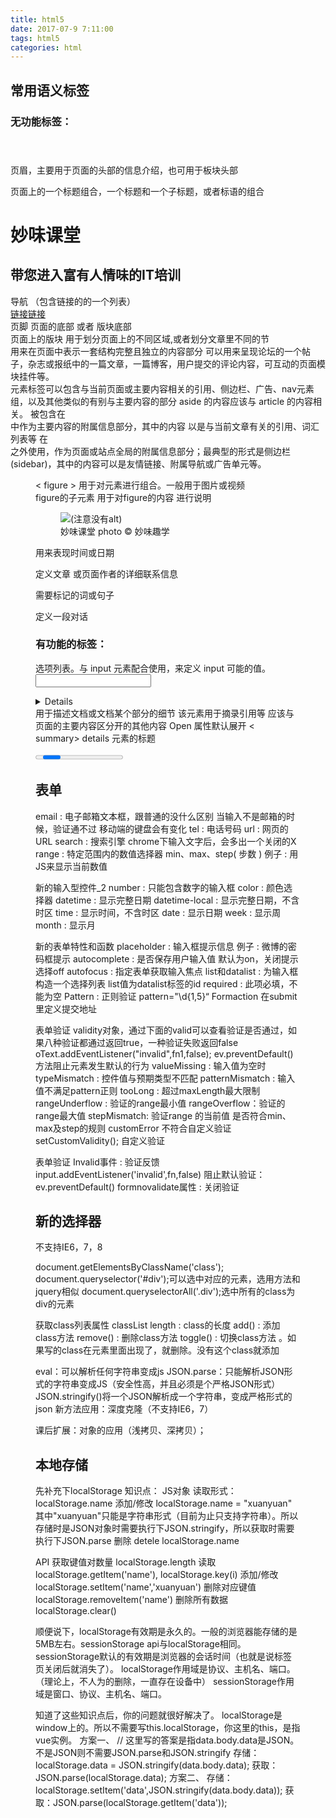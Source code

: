 ```yaml
---
title: html5
date: 2017-07-9 7:11:00
tags: html5
categories: html
---
```



<div><!-- more--></div>

## 常用语义标签

### 无功能标签：
<header></header> 页眉，主要用于页面的头部的信息介绍，也可用于板块头部

<hgroup></hgroup> 页面上的一个标题组合，一个标题和一个子标题，或者标语的组合
<hgroup>
	<h1>妙味课堂</h1>
	<h2>带您进入富有人情味的IT培训</h2>
</hgroup>

<nav></nav> 导航 （包含链接的的一个列表）
<nav><a href=“#”>链接</a><a href=“#”>链接</a></nav>

<footer></footer>页脚  页面的底部 或者 版块底部
<section> <section> 页面上的版块
用于划分页面上的不同区域,或者划分文章里不同的节
<article></ article > 用来在页面中表示一套结构完整且独立的内容部分
可以用来呈现论坛的一个帖子，杂志或报纸中的一篇文章，一篇博客，用户提交的评论内容，可互动的页面模块挂件等。



<aside></ aside> 元素标签可以包含与当前页面或主要内容相关的引用、侧边栏、广告、nav元素组，以及其他类似的有别与主要内容的部分
aside 的内容应该与 article 的内容相关。
被包含在<article>中作为主要内容的附属信息部分，其中的内容 以是与当前文章有关的引用、词汇列表等
在<article>之外使用，作为页面或站点全局的附属信息部分；最典型的形式是侧边栏(sidebar)，其中的内容可以是友情链接、附属导航或广告单元等。


<figure> < figure > 用于对元素进行组合。一般用于图片或视频
 <figcaption> <figcaption> figure的子元素 用于对figure的内容 进行说明
	<figure>
		<img src=“miaov.png”/>(注意没有alt)
		 <figcaption> 妙味课堂 photo &copy 妙味趣学</figcaption>
 </figure>

<time></time>用来表现时间或日期

<address></address> 定义文章 或页面作者的详细联系信息

<mark></mark> 需要标记的词或句子


<dialog></dialog>定义一段对话
<dialog>
  <dt>老师</dt>
  <dd>2+2 等于？</dd>
  <dt>学生</dt>
  <dd>4</dd>
  <dt>老师</dt>
  <dd>答对了！</dd>
</dialog>




### 有功能的标签：

<datalist></datalist>选项列表。与 input 元素配合使用，来定义 input 可能的值。
<input type="text" list="valList" />
    <datalist id="valList">
	     <option value="javascript">javascript</option>
	     <option value="html">html</option>
	     <option value="css">css</option>
    </datalist>

<details></details>用于描述文档或文档某个部分的细节
该元素用于摘录引用等 应该与页面的主要内容区分开的其他内容
Open 属性默认展开
< summary></summary> details 元素的标题



<progress><progress>定义进度条
<progress max="100" value="76">
         <span>76</span>%
</progress>


## 表单

email  :  电子邮箱文本框，跟普通的没什么区别
当输入不是邮箱的时候，验证通不过
移动端的键盘会有变化
tel   :   电话号码
url   :   网页的URL
search  :  搜索引擎
chrome下输入文字后，会多出一个关闭的X
range  :  特定范围内的数值选择器
min、max、step( 步数 )
例子 :  用JS来显示当前数值


新的输入型控件_2
number  :  只能包含数字的输入框
color  :  颜色选择器
datetime  :  显示完整日期
datetime-local  :  显示完整日期，不含时区
time  :  显示时间，不含时区
date  :    显示日期
week  :  显示周
month  :  显示月

新的表单特性和函数
placeholder  :  输入框提示信息
例子 :  微博的密码框提示
autocomplete  :  是否保存用户输入值
默认为on，关闭提示选择off
autofocus  :  指定表单获取输入焦点
list和datalist  :  为输入框构造一个选择列表
list值为datalist标签的id
required  :  此项必填，不能为空
Pattern : 正则验证  pattern="\d{1,5}“
Formaction 在submit里定义提交地址

表单验证
validity对象，通过下面的valid可以查看验证是否通过，如果八种验证都通过返回true，一种验证失败返回false
oText.addEventListener("invalid",fn1,false);
ev.preventDefault() 方法阻止元素发生默认的行为
valueMissing  :  输入值为空时
typeMismatch :  控件值与预期类型不匹配
patternMismatch  :  输入值不满足pattern正则
tooLong  :  超过maxLength最大限制
rangeUnderflow : 验证的range最小值
rangeOverflow：验证的range最大值
stepMismatch: 验证range 的当前值 是否符合min、max及step的规则
customError 不符合自定义验证
setCustomValidity(); 自定义验证

表单验证
Invalid事件  :  验证反馈 input.addEventListener('invalid',fn,false)
阻止默认验证：ev.preventDefault()
formnovalidate属性  :  关闭验证


## 新的选择器

不支持IE6，7，8

document.getElementsByClassName('class');
document.queryselector('#div');可以选中对应的元素，选用方法和jquery相似
document.queryselectorAll('.div');选中所有的class为div的元素


获取class列表属性
classList
length :  class的长度
add()  :  添加class方法
remove()  :  删除class方法
toggle() :  切换class方法 。如果写的class在元素里面出现了，就删除。没有这个class就添加

eval：可以解析任何字符串变成js
JSON.parse：只能解析JSON形式的字符串变成JS（安全性高，并且必须是个严格JSON形式）
JSON.stringify()将一个JSON解析成一个字符串，变成严格形式的json
新方法应用：深度克隆（不支持IE6，7）


课后扩展：对象的应用（浅拷贝、深拷贝）；


## 本地存储


先补充下localStorage 知识点：
JS对象
读取形式：
localStorage.name
添加/修改
localStorage.name = "xuanyuan"
其中"xuanyuan"只能是字符串形式（目前为止只支持字符串）。所以存储时是JSON对象时需要执行下JSON.stringify，所以获取时需要执行下JSON.parse
删除
detele localStorage.name

API
获取键值对数量
localStorage.length
读取
localStorage.getItem('name'), localStorage.key(i)
添加/修改
localStorage.setItem('name','xuanyuan')
删除对应键值
localStorage.removeItem('name')
删除所有数据
localStorage.clear()

顺便说下，localStorage有效期是永久的。一般的浏览器能存储的是5MB左右。sessionStorage api与localStorage相同。
sessionStorage默认的有效期是浏览器的会话时间（也就是说标签页关闭后就消失了）。
localStorage作用域是协议、主机名、端口。（理论上，不人为的删除，一直存在设备中）
sessionStorage作用域是窗口、协议、主机名、端口。

知道了这些知识点后，你的问题就很好解决了。
localStorage是window上的。所以不需要写this.localStorage，你这里的this，是指vue实例。
方案一、
// 这里写的答案是指data.body.data是JSON。不是JSON则不需要JSON.parse和JSON.stringify
存储：localStorage.data = JSON.stringify(data.body.data);
获取：JSON.parse(localStorage.data);
方案二、
存储：localStorage.setItem('data',JSON.stringify(data.body.data));
获取：JSON.parse(localStorage.getItem('data'));